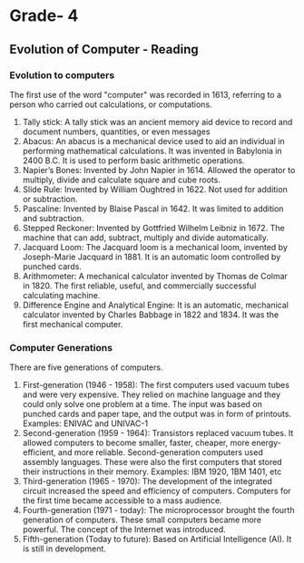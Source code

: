 # Grade- 4

## Evolution of Computer  - Reading

### Evolution to computers

The first use of the word "computer" was recorded in 1613, referring to a person who carried out calculations, or computations.
1. Tally stick: A tally stick was an ancient memory aid device to record and document numbers, quantities, or even messages
2. Abacus: An abacus is a mechanical device used to aid an individual in performing mathematical calculations. It was invented in Babylonia in 2400 B.C.  It is used to perform basic arithmetic operations.
3. Napier’s Bones: Invented by John Napier in 1614. Allowed the operator to multiply, divide and calculate square and cube roots.
4. Slide Rule: Invented by William Oughtred in 1622. Not used for addition or subtraction. 
5. Pascaline: Invented by Blaise Pascal in 1642. It was limited to addition and subtraction. 
6. Stepped Reckoner: Invented by Gottfried Wilhelm Leibniz in 1672. The machine that can add, subtract, multiply and divide automatically. 
7. Jacquard Loom: The Jacquard loom is a mechanical loom, invented by Joseph-Marie Jacquard in 1881.  It is an automatic loom controlled by punched cards. 
8. Arithmometer: A mechanical calculator invented by Thomas de Colmar in 1820. The first reliable, useful, and commercially successful calculating machine.
9. Difference Engine and Analytical Engine: It is an automatic, mechanical calculator invented by Charles Babbage in 1822 and 1834. It was the first mechanical computer.

### Computer Generations 

There are five generations of computers.

1. First-generation (1946 - 1958): The first computers used vacuum tubes and were very expensive. They relied on machine language and they could only solve one problem at a time.  The input was based on punched cards and paper tape, and the output was in form of printouts. Examples: ENIVAC and UNIVAC-1
2. Second-generation (1959 - 1964): Transistors replaced vacuum tubes. It allowed computers to become smaller, faster, cheaper, more energy-efficient, and more reliable. Second-generation computers used assembly languages. These were also the first computers that stored their instructions in their memory. Examples: IBM 1920, 1BM 1401, etc
3. Third-generation (1965 - 1970): The development of the integrated circuit increased the speed and efficiency of computers. Computers for the first time became accessible to a mass audience.
4. Fourth-generation (1971 - today): The microprocessor brought the fourth generation of computers. These small computers became more powerful. The concept of the Internet was introduced. 
5. Fifth-generation (Today to future): Based on Artificial Intelligence (AI). It is still in development. 
